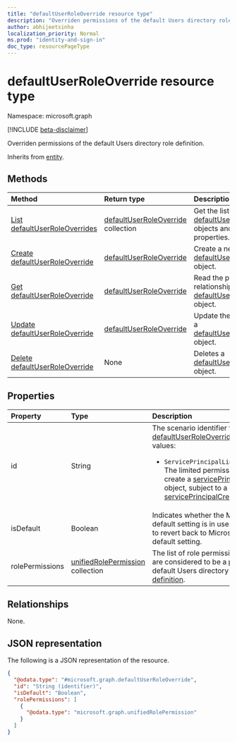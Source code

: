 ```yaml
---
title: "defaultUserRoleOverride resource type"
description: "Overriden permissions of the default Users directory role definition."
author: abhijeetsinha
localization_priority: Normal
ms.prod: "identity-and-sign-in"
doc_type: resourcePageType
---
```


# defaultUserRoleOverride resource type

Namespace: microsoft.graph

[!INCLUDE [beta-disclaimer](../../includes/beta-disclaimer.md)]

Overriden permissions of the default Users directory role definition.

Inherits from [entity](../resources/entity.md).

## Methods

|Method|Return type|Description|
|:---|:---|:---|
|[List defaultUserRoleOverrides](../api/defaultuserroleoverride-list.md)|[defaultUserRoleOverride](../resources/defaultuserroleoverride.md) collection|Get the list of [defaultUserRoleOverride](../resources/defaultuserroleoverride.md) objects and their properties.|
|[Create defaultUserRoleOverride](../api/defaultuserroleoverride-create.md)|[defaultUserRoleOverride](../resources/defaultuserroleoverride.md)|Create a new [defaultUserRoleOverride](../resources/defaultuserroleoverride.md) object.|
|[Get defaultUserRoleOverride](../api/defaultuserroleoverride-get.md)|[defaultUserRoleOverride](../resources/defaultuserroleoverride.md)|Read the properties and relationships of a [defaultUserRoleOverride](../resources/defaultuserroleoverride.md) object.|
|[Update defaultUserRoleOverride](../api/defaultuserroleoverride-update.md)|[defaultUserRoleOverride](../resources/defaultuserroleoverride.md)|Update the properties of a [defaultUserRoleOverride](../resources/defaultuserroleoverride.md) object.|
|[Delete defaultUserRoleOverride](../api/defaultuserroleoverride-delete.md)|None|Deletes a [defaultUserRoleOverride](../resources/defaultuserroleoverride.md) object.|

## Properties
|Property|Type|Description|
|:---|:---|:---|
|id|String|The scenario identifier for this [defaultUserRoleOverride](../resources/defaultuserroleoverride.md). Allowed values: <ul><li>`ServicePrincipalLimitedCreate`: The limited permissions to create a [servicePrincipal](serviceprincipal.md) object, subject to a [servicePrincipalCreationPolicy](serviceprincipalcreationpolicy.md).</li></ul>|
|isDefault|Boolean|Indicates whether the Microsoft default setting is in use. Set to `true` to revert back to Microsoft's default setting.|
|rolePermissions|[unifiedRolePermission](../resources/unifiedrolepermission.md) collection| The list of role permissions which are considered to be a part of the default Users directory [role definition](../resources/unifiedroledefinition.md). |

## Relationships
None.

## JSON representation
The following is a JSON representation of the resource.
<!-- {
  "blockType": "resource",
  "keyProperty": "id",
  "@odata.type": "microsoft.graph.defaultUserRoleOverride",
  "baseType": "microsoft.graph.entity",
  "openType": false
}
-->
``` json
{
  "@odata.type": "#microsoft.graph.defaultUserRoleOverride",
  "id": "String (identifier)",
  "isDefault": "Boolean",
  "rolePermissions": [
    {
      "@odata.type": "microsoft.graph.unifiedRolePermission"
    }
  ]
}
```

